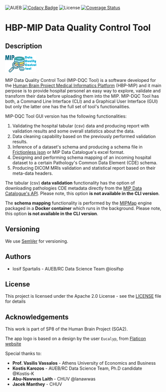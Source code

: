 ![AUEB](https://img.shields.io/badge/AUEB-RC-red.svg) [![Codacy Badge](https://api.codacy.com/project/badge/Grade/c08a182fec11456a8ba98ddeedb9ed4f)](https://www.codacy.com/app/iosifsp/QCtool?utm_source=github.com&amp;utm_medium=referral&amp;utm_content=aueb-wim/DataQualityControlTool&amp;utm_campaign=Badge_Grade) ![License](https://img.shields.io/badge/license-Apache--2.0-blue.svg) [![Coverage Status](https://coveralls.io/repos/github/aueb-wim/DataQualityControlTool/badge.svg?branch=master)](https://coveralls.io/github/aueb-wim/DataQualityControlTool?branch=master)

# HBP-MIP Data Quality Control Tool

## Description 

![MIP DQCT logo](docs/img/dqctlogo_v2_100x55.png)

MIP Data Quality Control Tool (MIP-DQC Tool) is a software developed for the [Human Brain Project Medical Informatics Platform](https://www.humanbrainproject.eu/en/medicine/medical-informatics-platform/) (HBP-MIP) and it main perpose is to provide hospital personel an easy way to explore, validate and transform their data before uploading them into the MIP. MIP-DQC Tool has both, a Command Line Interface (CLI) and a Graphical User Interface (GUI) but only the latter one has the full set of tool's functionalities.

MIP-DQC Tool GUI version has the following functionalities:

1. Validating the hospital tabular (csv) data and producing report with validation results and some overall statistics about the data.
2. Data cleaning capability based on the previously performed validation results.
3. Inference of a dataset's schema and producing a schema file in [Frictionless json](https://frictionlessdata.io/) or MIP Data Catalogue's excel format.
4. Designing and performing schema mapping of an incoming hospital dataset to a certain Pathology's Common Data Element (CDE) schema.
5. Producing DICOM MRIs validation and statistical report based on their meta-data headers.

The tabular (csv) **data validation** functionality has the option of downloading pathologies CDE metadata directly from the [MIP Data Catalogue's API](datacatalogue.mip.ebrains.eu). Please note, this option **is not available in the CLI version**. 

The **schema mapping** functionality is performed by the [MIPMap](https://github.com/HBPMedical/MIPMap) engine packaged in a **Docker container** which runs in the background. Please note, this option **is not available in the CLI version**.

## Versioning

We use [SemVer](http://semver.org/) for versioning.

## Authors

- Iosif Spartalis - AUEB/RC Data Science Team @iosifsp

## License

This project is licensed under the Apache 2.0 License - see the [LICENSE](LICENSE) file for details

## Acknowledgements

This work is part of SP8 of the Human Brain Project (SGA2).

The app logo is based on a design by the user `Eucalyp`, from [Flaticon website](https://www.flaticon.com/)

Special thanks to:

-   **Prof. Vasilis Vassalos** - Athens University of Economics and Business
-   **Kostis Karozos** - AUEB/RC Data Science Team, Ph.D candidate @Kostis-K
-   **Abu-Nawwas Laith** - CHUV @lanawwas
-   **Jacek Manthey** - CHUV
